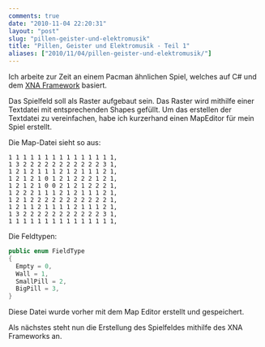```yaml
---
comments: true
date: "2010-11-04 22:20:31"
layout: "post"
slug: "pillen-geister-und-elektromusik"
title: "Pillen, Geister und Elektromusik - Teil 1"
aliases: ["2010/11/04/pillen-geister-und-elektromusik/"]
---
```


Ich arbeite zur Zeit an einem Pacman ähnlichen Spiel, welches auf C# und dem [XNA Framework](http://www.microsoft.com/en-us/download/details.aspx?id=20914) basiert.

Das Spielfeld soll als Raster aufgebaut sein. Das Raster wird mithilfe einer Textdatei mit entsprechenden Shapes gefüllt. Um das erstellen der Textdatei zu vereinfachen, habe ich kurzerhand einen MapEditor für mein Spiel erstellt.

Die Map-Datei sieht so aus:


    1 1 1 1 1 1 1 1 1 1 1 1 1 1 1,
    1 3 2 2 2 2 2 2 2 2 2 2 2 3 1,
    1 2 1 2 1 1 1 2 1 2 1 1 1 2 1,
    1 2 1 2 1 0 1 2 1 2 2 2 1 2 1,
    1 2 1 2 1 0 0 2 1 2 1 2 2 2 1,
    1 2 2 2 1 1 1 2 1 2 1 1 1 2 1,
    1 2 1 2 2 2 2 2 2 2 2 2 2 2 1,
    1 2 1 1 2 1 1 1 1 2 1 1 1 2 1,
    1 3 2 2 2 2 2 2 2 2 2 2 2 3 1,
    1 1 1 1 1 1 1 1 1 1 1 1 1 1 1,



Die Feldtypen:

```cs
public enum FieldType
{
  Empty = 0,
  Wall = 1,
  SmallPill = 2,
  BigPill = 3,
}
```



Diese Datei wurde vorher mit dem Map Editor erstellt und gespeichert.
<!--[![](http://wpimages.phansch.de/2010/11/pacmanMapEditor1-300x156.png)](http://wpimages.phansch.de/2010/11/pacmanMapEditor1.png)-->

Als nächstes steht nun die Erstellung des Spielfeldes mithilfe des XNA Frameworks an.
